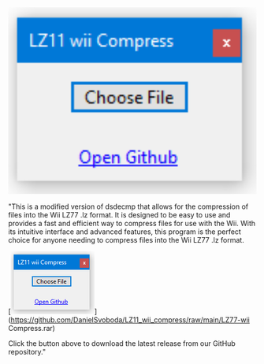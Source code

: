  <img width="900" alt="portfolio_view" src="https://raw.githubusercontent.com/DanielSvoboda/LZ11_wii_compress/main/image.png">
 
 "This is a modified version of dsdecmp that allows for the compression of files into the Wii LZ77 .lz format.
 It is designed to be easy to use and provides a fast and efficient way to compress files for use with the Wii.
 With its intuitive interface and advanced features, this program is the perfect choice for anyone needing to compress files into the Wii LZ77 .lz format.

[![Download](https://raw.githubusercontent.com/DanielSvoboda/LZ11_wii_compress/main/image.png)](https://github.com/DanielSvoboda/LZ11_wii_compress/raw/main/LZ77-wii Compress.rar)

Click the button above to download the latest release from our GitHub repository."